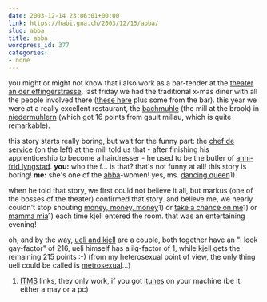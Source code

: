 ```yaml
---
date: 2003-12-14 23:06:01+00:00
link: https://habi.gna.ch/2003/12/15/abba/
slug: abba
title: abba
wordpress_id: 377
categories:
- none
---
```


you might or might not know that i also work as a bar-tender at the [theater an der effingerstrasse](http://theatereffinger.ch/).
last friday we had the traditional x-mas diner with all the people involved there ([these here](http://theatereffinger.ch/) plus some from the bar).
this year we were at a really excellent restaurant, the [bachmuhle](http://www.bachmuehle.ch/d/Portrait/Index.htm) (the mill at the brook) in [niedermuhlern](http://www.mapquest.com/directions/europe.adp?zoom=5&mapdata=MN1o%2b7MjhN1m470mQpqAUrjkKfYXOx65a5lqED4laxpFR%2fZUpwyiBxn9hv%2bk%2f2p8aQX%2br4yOOpVnz%2fIW%2fWGU1uWW3Lm%2fdq2eR77eq0Lv3mQL%2f741pjMbpWxgZHtCwBbpH0LTS1wV6r9lx5mmQopgqrrwnPZOD5GdHjcsTuvsgPk%2bdWVsW9TBeXrY%2f03U2VxJ7%2bmSIPX3bp8yxY0kJ8mcW8Xvv7%2f5zMNNjOVHO25KGds%3d&2n=SEFTIGEN&1g=eRx6g0FJg5M%253d&1y=CH&1z=3007&2s=Bern&2c=Niedermuhlern&1l=OqoXvOgoUHg%253d&1ex=1&2g=QKJwW%252f%252far%252bc%253d&did=1071444497&1a=Effingerstrasse&un=k&2y=CH&1s=Bern&1c=Bern&2l=mw3JvKyMS%252fo%253d&go=1&ct=EU) (which got 16 points from gault millau, which is quite remarkable).

this story starts really boring, but wait for the funny part: the [chef de service](http://www.bachmuehle.ch/Medien/Bilder/Portraet.jpg) (on the left) at the mill told us that - after finishing his apprenticeship to become a hairdresser - he used to be the butler of [anni-frid lyngstad](http://www.abbasite.com/people/bio.php?id=398).
**you:** who the f... is that? that's not funny at all! this story is boring! 
**me:** she's one of the [abba](http://www.abbafiles.com/)-women! yes, ms. [dancing queen](http://phobos.apple.com/WebObjects/MZStore.woa/wa/viewAlbum?playlistId=2616957&selectedItemId=2616811)1).

when he told that story, we first could not believe it all, but markus (one of the bosses of the theater) confirmed that story.
and believe me, we nearly couldn't stop shouting [money, money, money](http://phobos.apple.com/WebObjects/MZStore.woa/wa/viewAlbum?playlistId=373015&selectedItemId=372991)1) or [take a chance on me](http://phobos.apple.com/WebObjects/MZStore.woa/wa/viewAlbum?playlistId=373015&selectedItemId=372979)1) or [mamma mia](http://phobos.apple.com/WebObjects/MZStore.woa/wa/viewAlbum?playlistId=402574&selectedItemId=402556)1) each time kjell entered the room.
that was an entertaining evening!

oh, and by the way, [ueli and kjell](http://www.bachmuehle.ch/Medien/Bilder/Portraet.jpg) are a couple, both together have an "i look gay-factor" of 216, ueli himself has a ilg-factor of 1, while kjell gets the remaining 215 points :-)
(from my heterosexual point of view, the only thing ueli could be called is [metrosexual](http://www.wordspy.com/words/metrosexual.asp)...)

1) [ITMS](https://apple.com/itunes/store/) links, they only work, if you got [itunes](http://www.apple.com/itunes/) on your machine (be it either a may or a pc)
